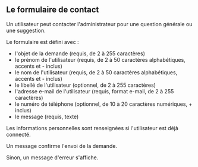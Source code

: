 ## Le formulaire de contact

Un utilisateur peut contacter l'administrateur pour une question générale ou une suggestion.

Le formulaire est défini avec :

- l'objet de la demande (requis, de 2 à 255 caractères)
- le prénom de l'utilisateur (requis, de 2 à 50 caractères alphabétiques, accents et - inclus)
- le nom de l'utilisateur (requis, de 2 à 50 caractères alphabétiques, accents et - inclus)
- le libellé de l'utilisateur (optionnel, de 2 à 255 caractères)
- l'adresse e-mail de l'utilisateur (requis, format e-mail, de 2 à 255 caractères)
- le numéro de téléphone (optionnel, de 10 à 20 caractères numériques, + inclus)
- le message (requis, texte)

Les informations personnelles sont renseignées si l'utilisateur est déjà connecté.

Un message confirme l'envoi de la demande.

Sinon, un message d'erreur s'affiche.